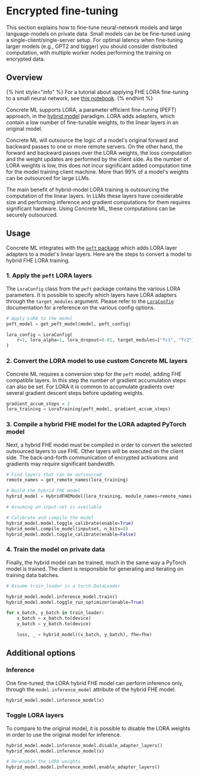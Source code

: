 # Encrypted fine-tuning

This section explains how to fine-tune neural-network models and large
language-models on private data. Small models can be be fine-tuned
using a single-client/single-server setup. For optimal
latency when fine-tuning larger models (e.g., GPT2 and bigger)
you should consider distributed computation, with multiple worker nodes performing the
training on encrypted data.

## Overview

{% hint style="info" %}
For a tutorial about applying FHE LORA fine-tuning to a small neural network, see [this notebook](../advanced_examples/LoraMLP.ipynb).
{% endhint %}

Concrete ML supports LORA, a parameter efficient fine-tuning (PEFT) approach, in
the [hybrid model](../guides/hybrid-models.md) paradigm. LORA adds
adapters, which contain a low number of fine-tunable weights, to the linear layers
in an original model.

Concrete ML will outsource the logic of a model's original forward and backward passes
to one or more remote servers. On the other hand, the forward and backward passes
over the LORA weights, the loss computation and the weight updates are performed
by the client side. As the number of LORA weights is low, this does not incur
significant added computation time for the model training client machine. More than
99% of a model's weights can be outsourced for large LLMs.

The main benefit of hybrid-model LORA training is outsourcing the computation of the
linear layers. In LLMs these layers have considerable size and performing inference
and gradient computations for them requires significant hardware. Using Concrete ML,
these computations can be securely outsourced.

## Usage

Concrete ML integrates with the [`peft` package](https://huggingface.co/docs/peft/index)
which adds LORA layer adapters to a model's linear layers. Here are the steps to convert
a model to hybrid FHE LORA training.

### 1. Apply the `peft` LORA layers

The `LoraConfig` class from the `peft` package contains the various LORA parameters. It
is possible to specify which layers have LORA adapters through the `target_modules` argument.
Please refer to the
[`LoraConfig`](https://huggingface.co/docs/peft/package_reference/lora#peft.LoraConfig)
documentation for a reference on the various config options.

<!--pytest-codeblocks:skip-->

```python
# Apply LoRA to the model
peft_model = get_peft_model(model, peft_config)

lora_config = LoraConfig(
    r=1, lora_alpha=1, lora_dropout=0.01, target_modules=["fc1", "fc2"], bias="none"
)
```

### 2. Convert the LORA model to use custom Concrete ML layers

Concrete ML requires a conversion step for the `peft` model, adding
FHE compatible layers. In this step the number of gradient accumulation steps
can also be set. For LORA it is common to accumulate gradients over
several gradient descent steps before updating weights.

<!--pytest-codeblocks:skip-->

```python
gradient_accum_steps = 2
lora_training = LoraTraining(peft_model, gradient_accum_steps)
````

### 3. Compile a hybrid FHE model for the LORA adapted PyTorch model

Next, a hybrid FHE model must be compiled in order to convert 
the selected outsourced layers to use FHE. Other layers
will be executed on the client side. The back-and-forth communication
of encrypted activations and gradients may require significant bandwidth.

<!--pytest-codeblocks:skip-->

```python
# Find layers that can be outsourced
remote_names = get_remote_names(lora_training)

# Build the hybrid FHE model
hybrid_model = HybridFHEModel(lora_training, module_names=remote_names)

# Assuming an input-set is available

# Calibrate and compile the model
hybrid_model.model.toggle_calibrate(enable=True)
hybrid_model.compile_model(inputset, n_bits=8)
hybrid_model.model.toggle_calibrate(enable=False)
````

### 4. Train the model on private data

Finally, the hybrid model can be trained, much in the same way
a PyTorch model is trained. The client is responsible for generating and iterating
on training data batches.

<!--pytest-codeblocks:skip-->

```python
# Assume train_loader is a torch.DataLoader

hybrid_model.model.inference_model.train()
hybrid_model.model.toggle_run_optimizer(enable=True)

for x_batch, y_batch in train_loader:
    x_batch = x_batch.to(device)
    y_batch = y_batch.to(device)

    loss, _ = hybrid_model((x_batch, y_batch), fhe=fhe)
```

## Additional options

### Inference

One fine-tuned, the LORA hybrid FHE model can perform inference only, through the
`model.inference_model` attribute of the hybrid FHE model.

<!--pytest-codeblocks:skip-->

```python
hybrid_model.model.inference_model(x)
```

### Toggle LORA layers

To compare to the original model, it is possible to disable the LORA weights
in order to use  the original model for inference.

<!--pytest-codeblocks:skip-->

```python
hybrid_model.model.inference_model.disable_adapter_layers()
hybrid_model.model.inference_model(x)

# Re-enable the LORA weights
hybrid_model.model.inference_model.enable_adapter_layers()
```

